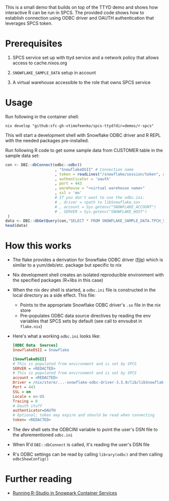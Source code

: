 This is a small demo that builds on top of the TTYD demo and shows how
interactive R can be run in SPCS. The provided code shows how to establish
connection using ODBC driver and OAUTH authentication that leverages SPCS token.

# Prerequisites

1. SPCS service set up with ttyd service and a network policy that allows access
   to cache.nixos.org

2. `SNOWFLAKE_SAMPLE_DATA` setup in account
3. A virtual warehouse accessible to the role that owns SPCS service

# Usage

Run following in the container shell:

```shell
nix develop "github:sfc-gh-vtimofeenko/spcs-ttyd?dir=demos/r-spcs"
```

This will start a development shell with Snowflake ODBC driver and R REPL with
the needed packages pre-installed.

Run following R code to get some sample data from CUSTOMER table in the sample
data set:

```R
con <- DBI::dbConnect(odbc::odbc()
                      , "SnowflakeDSII" # Connection name
                      , token = readLines("/snowflake/session/token", warn = FALSE)
                      , authenticator = 'oauth'
                      , port = 443
                      , warehouse = "<virtual warehouse name>"
                      , ssl = 'on'
                      # If you don't want to use the odbc.ini:
                      # , driver = <path to libSnowflake.so>
                      # , account = Sys.getenv("SNOWFLAKE_ACCOUNT")
                      # , SERVER = Sys.getenv("SNOWFLAKE_HOST")
 )
data <- DBI::dbGetQuery(con,"SELECT * FROM SNOWFLAKE_SAMPLE_DATA.TPCH_SF1.CUSTOMER LIMIT 100")
head(data)

```

# How this works

* The flake provides a derivation for Snowflake ODBC driver
  ([file](./snowflake-odbc-driver.nix)) which is similar to a yum/deb/etc.
  package but specific to nix
* Nix development shell creates an isolated reproducible environment with the
  specified packages (R+libs in this case)
* When the nix dev shell is started, a `odbc.ini` file is constructed in the
  local directory as a side effect. This file:

  * Points to the appropriate Snowflake ODBC driver's `.so` file in the nix
    store
  * Pre-populates ODBC data source directives by reading the env variables that
    SPCS sets by default (see call to envsubst in `flake.nix`)
* Here's what a working `odbc.ini` looks like:

    ```ini
    [ODBC Data  Sources]
    SnowflakeDSII = Snowflake

    [SnowflakeDSII]
    # This is populated from environment and is set by SPCS
    SERVER = <REDACTED>
    # This is populated from environment and is set by SPCS
    account = <REDACTED>
    Driver = /nix/store/...-snowflake-odbc-driver-3.5.0/lib/libSnowflake.so
    Port = 443
    SSL = on
    Locale = en-US
    Tracing = 0
    # Oauth stuff
    authenticator=OAUTH
    # Optional; token may expire and should be read when connecting
    token= <REDACTED>
    ```

* The dev shell sets the ODBCINI variable to point the user's DSN file to the
  aforementioned `odbc.ini`
* When R'd `DBI::dbConnect` is called, it's reading the user's DSN file
* R's ODBC settings can be read by calling `library(odbc)` and then calling
  `odbcShowConfig()`

# Further reading

* [Running R-Studio in Snowpark Container Services][1]

[1]: https://medium.com/@gabriel.mullen/running-rstudio-in-snowpark-container-services-1a71128b2474
